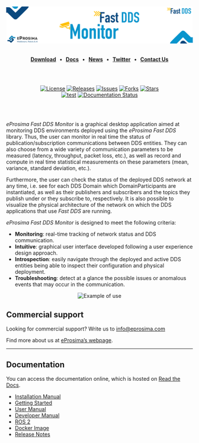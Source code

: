 [![Fast DDS](resources/images/monitor_repo_banner.png)](https://www.eprosima.com/middleware/tools/fast-dds-monitor)

<br>

<div class="menu" align="center">
    <strong>
        <a href="https://eprosima.com/index.php/downloads-all">Download</a>
        <span>&nbsp;&nbsp;•&nbsp;&nbsp;</span>
        <a href="https://fast-dds-monitor.readthedocs.io/en/latest/">Docs</a>
        <span>&nbsp;&nbsp;•&nbsp;&nbsp;</span>
        <a href="https://eprosima.com/index.php/company-all/news">News</a>
        <span>&nbsp;&nbsp;•&nbsp;&nbsp;</span>
        <a href="https://twitter.com/EProsima">Twitter</a>
        <span>&nbsp;&nbsp;•&nbsp;&nbsp;</span>
        <a href="mailto:info@eprosima.com">Contact Us</a>
    </strong>
</div>

<br><br>

<div class="badges" align="center">
    <a href="https://www.gnu.org/licenses/gpl-3.0.en.html"><img alt="License" src="https://img.shields.io/github/license/eProsima/Fast-DDS-monitor.svg"/></a>
    <a href="https://github.com/eProsima/Fast-DDS-monitor/releases"><img alt="Releases" src="https://img.shields.io/github/v/release/eProsima/Fast-DDS-monitor?sort=semver"/></a>
    <a href="https://github.com/eProsima/Fast-DDS-monitor/issues"><img alt="Issues" src="https://img.shields.io/github/issues/eProsima/Fast-DDS-monitor.svg"/></a>
    <a href="https://github.com/eProsima/Fast-DDS-monitor/network/members"><img alt="Forks" src="https://img.shields.io/github/forks/eProsima/Fast-DDS-monitor.svg"/></a>
    <a href="https://github.com/eProsima/Fast-RTPS/stargazers"><img alt="Stars" src="https://img.shields.io/github/stars/eProsima/Fast-DDS-monitor.svg"/></a>
    <br>
    <a href="https://github.com/eProsima/Fast-DDS-monitor/actions/workflows/nightly.yml"><img alt="test" src="https://github.com/eProsima/Fast-DDS-monitor/actions/workflows/test.yml/badge.svg"/></a>
    <a href="https://fast-dds-monitor.readthedocs.io/en/latest/"><img alt="Documentation Status" src="https://readthedocs.org/projects/fast-dds-monitor/badge/?version=latest"></a>
</div>

<br><br>

*eProsima Fast DDS Monitor* is a graphical desktop application aimed at monitoring DDS environments deployed using the
*eProsima Fast DDS* library.
Thus, the user can monitor in real time the status of publication/subscription communications between DDS entities.
They can also choose from a wide variety of communication parameters to be measured (latency, throughput, packet loss,
etc.), as well as record and compute in real time statistical measurements on these parameters
(mean, variance, standard deviation, etc.).

Furthermore, the user can check the status of the deployed DDS network at any time, i.e. see for each DDS
Domain which DomainParticipants are instantiated, as well as their publishers and subscribers and the topics
they publish under or they subscribe to, respectively.
It is also possible to visualize the physical architecture of the network on which the DDS applications that use *Fast DDS*
are running.

*eProsima Fast DDS Monitor* is designed to meet the following criteria:

* **Monitoring**: real-time tracking of network status and DDS communication.
* **Intuitive**: graphical user interface developed following a user experience design approach.
* **Introspection**: easily navigate through the deployed and active DDS entities being able to inspect their
   configuration and physical deployment.
* **Troubleshooting**: detect at a glance the possible issues or anomalous events that may occur in the communication.

<div align="center">
    <img src="docs/rst/figures/screenshots/working_example2.gif" alt="Example of use">
</div>

## Commercial support

Looking for commercial support? Write us to info@eprosima.com

Find more about us at [eProsima’s webpage](https://eprosima.com/).

---

## Documentation

You can access the documentation online, which is hosted on [Read the Docs](https://fast-dds-monitor.readthedocs.io/en/latest/index.html).

* [Installation Manual](https://fast-dds-monitor.readthedocs.io/en/latest/rst/installation/linux.html)
* [Getting Started](https://fast-dds-monitor.readthedocs.io/en/latest/rst/getting_started/entities.html)
* [User Manual](https://fast-dds-monitor.readthedocs.io/en/latest/rst/user_manual/initialize_monitoring.html)
* [Developer Manual](https://fast-dds-monitor.readthedocs.io/en/latest/rst/developer_manual/installation/sources/linux.html)
* [ROS 2](https://fast-dds-monitor.readthedocs.io/en/latest/rst/ros/ros.html)
* [Docker Image](https://fast-dds-monitor.readthedocs.io/en/latest/rst/docker/docker.html)
* [Release Notes](https://fast-dds-monitor.readthedocs.io/en/latest/rst/notes/notes.html)
